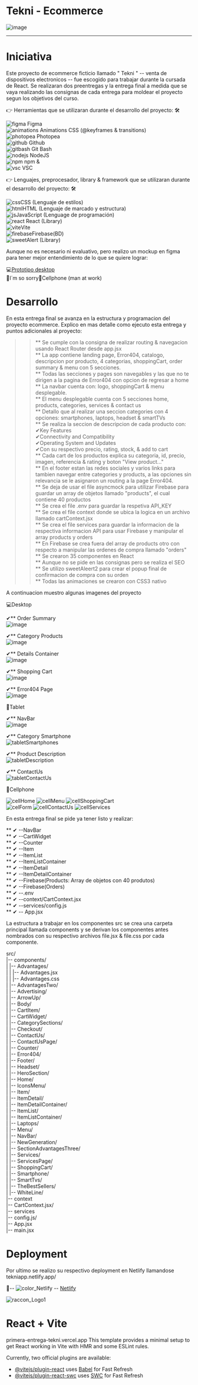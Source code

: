 # Tekni - Ecommerce

![image](https://github.com/DIGORACCOON4279/Tekni/assets/88150970/29ab3c95-9056-4208-97b2-26a3024917c5)</br>

********************************************************************************************************************************************************************************
# Iniciativa</br>

Este proyecto de ecommerce ficticio llamado " Tekni "  -- venta de dispositivos electronicos --  fue escogido para trabajar durante la cursada de React. 
Se realizaran dos preentregas y la entrega final a medida que se vaya realizando las consignas de cada entrega para moldear el proyecto segun los objetivos del curso.</br>

👉 Herramientas que se utilizaran durante el desarrollo del proyecto: 🛠 </br>

![figma](https://github.com/DIGORACCOON4279/EntregaFinal/assets/88150970/fca318c0-6b7d-4046-b0aa-55a83f0419a3) Figma</br>
![animations](https://github.com/DIGORACCOON4279/EntregaFinal/assets/88150970/2fdc31da-eb29-4247-90d3-0b5727606aa7) Animations CSS (@keyframes & transitions)</br>
![photopea](https://github.com/DIGORACCOON4279/EntregaFinal/assets/88150970/ceac05f4-c505-4889-85d0-60a1566fc4ef) Photopea</br>
![github](https://github.com/DIGORACCOON4279/EntregaFinal/assets/88150970/01f94f79-8e78-42f8-bc9a-2b6707a9a36d) Github</br>
![gitbash](https://github.com/DIGORACCOON4279/EntregaFinal/assets/88150970/3d2e83ec-bea3-47bf-a5a4-d9524e0406b0) Git Bash </br>
![nodejs](https://github.com/DIGORACCOON4279/PrimeraEntrega-DiegoMarinMora/assets/88150970/1944cc14-d0b8-43f7-b859-7f15025239c0) NodeJS </br>
![npm](https://github.com/DIGORACCOON4279/Break-a-Leg/assets/88150970/e703b698-4589-43d5-b5ba-2a75693a3691) npm &</br>
![vsc](https://github.com/DIGORACCOON4279/EntregaFinal/assets/88150970/bd61bcc5-5a44-4c33-b675-d03bb01589c0) VSC</br>

👉 Lenguajes, preprocesador, library & framework que se utilizaran durante el desarrollo del proyecto: 🛠</br>

![css](https://github.com/DIGORACCOON4279/Break-a-Leg/assets/88150970/b2e2f475-b8d9-4188-aae4-fe7e9a7acf4a)CSS (Lenguaje de estilos)</br>
![html](https://github.com/DIGORACCOON4279/Break-a-Leg/assets/88150970/b0692228-5ca9-433d-a4c5-b52369d3c4bf)HTML (Lenguaje de marcado y estructura)</br>
![js](https://github.com/DIGORACCOON4279/Break-a-Leg/assets/88150970/1ef7c489-c0b4-41a6-bdce-b12d8c0654ad)JavaScript (Lenguage de programación)</br>
![react](https://github.com/DIGORACCOON4279/PrimeraEntrega-DiegoMarinMora/assets/88150970/af7de6da-ad17-45c7-95a6-3ef1e3c5f730) React (Library)</br>
![vite](https://github.com/DIGORACCOON4279/PrimeraEntrega-DiegoMarinMora/assets/88150970/f9c38eca-b09c-4f34-84a4-6e7d8ae983f0)Vite</br>
![firebase](https://github.com/DIGORACCOON4279/PrimeraEntrega-DiegoMarinMora/assets/88150970/9646a3cf-f814-482a-adad-d8e928df9b8c)Firebase(BD)</br>
![sweetAlert](https://github.com/DIGORACCOON4279/EntregaFinalJS-Break-a-Leg/assets/88150970/f818c7b9-edc6-4c93-bab5-141f3a4cd027) (Library)</br>

Aunque no es necesario ni evaluativo, pero realizo un mockup en figma para tener mejor entendimiento de lo que se quiere lograr:</br>

💻[Prototipo desktop](https://www.figma.com/proto/uP83VlEVIz4hmSboxjuN2F/Tekny?page-id=2%3A10&type=design&node-id=57-589&viewport=-2255%2C1269%2C0.28&t=2HOa7ebSJPJxV5wp-1&scaling=scale-down&starting-point-node-id=57%3A589&mode=design)</br>
🚧I´m so sorry📱Cellphone (man at work)</br>

# Desarrollo</br>

En esta entrega final se avanza en la estructura y programacion del proyecto ecommerce. Explico en mas detalle como ejecuto esta entrega y puntos adicionales al proyecto: </br>

>> ** Se cumple con la consigna de realizar routing & navegacion usando React Router desde app.jsx</br>
>> ** La app contiene landing page, Error404, catalogo, descripcion por producto, 4 categorias, shoppingCart, order summary & menu con 5 secciones.</br>
>> ** Todas las secciones y pages son navegables y las que no te dirigen a la pagina de Error404 con opcion de regresar a home </br>
>> ** La navbar cuenta con: logo, shoppingCart & menu desplegable.</br>
>> ** El menu desplegable cuenta con 5 secciones home, products, categories, services & contact us</br>
>> ** Detallo que al realizar una seccion categories con 4 opciones: smartphones, laptops, headset & smartTVs </br>
>> ** Se realiza la seccion de descripcion de cada producto con:</br>
>>     ✔Key Features</br>
>>     ✔Connectivity and Compatibility</br>
>>     ✔Operating System and Updates</br>
>>     ✔Con su respectivo precio, rating, stock, & add to cart</br>
>> ** Cada cart de los productos explica su categoria, id, precio, imagen, referencia & rating y boton "View product..."</br>
>> ** En el footer estan las redes sociales y varios links para tambien navegar entre categories y products, a las opciones sin relevancia se
>>    le asignaron un routing a la page Error404.</br>
>> ** Se deja de usar el file asyncmock para utilizar Firebase para guardar un array de objetos llamado "products", el cual contiene 40 productos</br>
>> ** Se crea el file .env para guardar la respetiva API_KEY</br>
>> ** Se crea el file context donde se ubica la logica en un archivo llamado cartContext.jsx</br>
>> ** Se crea el file services para guardar la informacion de la respectiva informacion API para usar Firebase y manipular el array products y orders</br>
>> ** En Firebase se crea fuera del array de products otro con respecto a manipular las ordenes de compra llamado "orders"</br>
>> ** Se crearon 35 componentes en React</br>
>> ** Aunque no se pide en las consignas pero se realiza el SEO</br>
>> ** Se utilizo sweetAleert2 para crear el popup final de confirmacion de compra con su orden</br>
>> ** Todas las animaciones se crearon con CSS3 nativo</br>


A continuacion muestro algunas imagenes del proyecto </br>

💻Desktop </br>

✔** Order Summary</br>
![image](https://github.com/DIGORACCOON4279/Tekni/assets/88150970/7f3e0e32-93d7-460e-a496-9dbd1b62024e)</br>

✔** Category Products</br>
![image](https://github.com/DIGORACCOON4279/Tekni/assets/88150970/4993de0a-d0e6-4f6e-ba43-ffeaa5ba27c7)</br>

✔** Details Container</br>
![image](https://github.com/DIGORACCOON4279/Tekni/assets/88150970/f283cfa6-d43d-4dca-9e52-2abacdadc3eb)</br>

✔** Shopping Cart</br>
![image](https://github.com/DIGORACCOON4279/Tekni/assets/88150970/8ee9c59a-808a-4019-90c7-75d8d75b7902)</br>

✔** Error404 Page</br>
![image](https://github.com/DIGORACCOON4279/Preentrega2-DiegoMarinMora/assets/88150970/9ac080f1-c52d-4aab-adfe-f443b4a0f27e)</br>

📲Tablet </br>

✔** NavBar</br>
![image](https://github.com/DIGORACCOON4279/Tekni/assets/88150970/07f67861-e1d3-47d1-acb3-2e01218c6b53)</br>

✔** Category Smartphone</br>
![tabletSmartphones](https://github.com/DIGORACCOON4279/Tekni/assets/88150970/b12f45f3-5db0-4a3a-8326-cd13a0768c36)</br>

✔** Product Description</br>
![tabletDescription](https://github.com/DIGORACCOON4279/Tekni/assets/88150970/822671c5-f610-4633-9c9d-f0f8f0f6e6ef)</br>

✔** ContactUs</br>
![tabletContactUs](https://github.com/DIGORACCOON4279/Tekni/assets/88150970/5a0d9a35-1017-4b6a-a9ef-695acd03d404)</br>

📱Cellphone </br>

![cellHome](https://github.com/DIGORACCOON4279/Tekni/assets/88150970/05825ce5-8481-443a-8821-75bb15a5344d)
![cellMenu](https://github.com/DIGORACCOON4279/Tekni/assets/88150970/22dd510a-896b-4b4a-94b4-280ac9bcff20)
![cellShoppingCart](https://github.com/DIGORACCOON4279/Tekni/assets/88150970/4d2a0b17-8cdf-4fc6-92f0-f5c34a30ab83)</br>
![celForm](https://github.com/DIGORACCOON4279/Tekni/assets/88150970/adadb1cf-4b9b-4e35-b8fa-0ee88fa6beb1)
![cellContactUs](https://github.com/DIGORACCOON4279/Tekni/assets/88150970/3a77acf7-5bd4-4dec-8795-035bdcfb7d73)
![cellServices](https://github.com/DIGORACCOON4279/Tekni/assets/88150970/e3c8aeab-f542-4b75-aa43-bc30abdb9a06)</br>


En esta entrega final se pide ya tener listo y realizar:</br>

** ✔ --NavBar</br>
** ✔ --CartWidget</br>
** ✔ --Counter</br>
** ✔ --Item</br>
** ✔ --ItemList</br>
** ✔ --ItemListContainer</br>
** ✔ --ItemDetail</br>
** ✔ --ItemDetailContainer</br>
** ✔ --Firebase(Products: Array de objetos con 40 produtos)</br>
** ✔ --Firebase(Orders)</br>
** ✔ --.env</br>
** ✔ --context/CartContext.jsx</br>
** ✔ --services/config.js</br>
** ✔ -- App.jsx</br>


La estructura a trabajar en los componentes src se crea una carpeta principal llamada components y se derivan los componentes antes nombrados con su respectivo archivos file.jsx & file.css por cada componente.</br>

src/</br>
|-- components/</br>
|   |-- Advantages/</br>
|   |   |-- Advantages.jsx</br>
|   |   |-- Advantages.css</br>
|   |-- AdvantagesTwo/</br>
|   |-- Advertising/</br>
|   |-- ArrowUp/</br>
|   |-- Body/</br>
|   |-- CartItem/</br>
|   |-- CartWidget/</br>
|   |-- CategorySections/</br>
|   |-- Checkout/</br>
|   |-- ContactUs/</br>
|   |-- ContactUsPage/</br>
|   |-- Counter/</br>
|   |-- Error404/</br>
|   |-- Footer/</br>
|   |-- Headset/</br>
|   |-- HeroSection/</br>
|   |-- Home/</br>
|   |-- IconsMenu/</br>
|   |-- Item/</br>
|   |-- ItemDetail/</br>
|   |-- ItemDetailContainer/</br>
|   |-- ItemList/</br>
|   |-- ItemListContainer/</br>
|   |-- Laptops/</br>
|   |-- Menu/</br>
|   |-- NavBar/</br>
|   |-- NewGeneration/</br>
|   |-- SectionAdvantagesThree/</br>
|   |-- Services/</br>
|   |-- ServicesPage/</br>
|   |-- ShoppingCart/</br>
|   |-- Smartphone/</br>
|   |-- SmartTvs/</br>
|   |-- TheBestSellers/</br>
|   |-- WhiteLine/</br>
|-- context</br>
    |-- CartContext.jsx/</br>
|-- services</br>
    |-- config.js/</br>
|-- App.jsx</br>
|-- main.jsx</br>

# Deployment</br>
Por ultimo se realizo su respectivo deployment en Netlify llamandose tekniapp.netlify.app/

🚀-- ![color_Netlify](https://github.com/DIGORACCOON4279/Preentrega2-DiegoMarinMora/assets/88150970/90470fa3-b09f-4478-b1e3-02882d2d49a1) -- [Netlify](https://tekniapp.netlify.app)</br>


![raccon_Logo1](https://github.com/DIGORACCOON4279/PrimeraEntrega-DiegoMarinMora/assets/88150970/1903b752-acc7-4d2b-95db-cf877319fcb7)</br>

# React + Vite</br>
primera-entrega-tekni.vercel.app
This template provides a minimal setup to get React working in Vite with HMR and some ESLint rules.</br>

Currently, two official plugins are available:</br>

- [@vitejs/plugin-react](https://github.com/vitejs/vite-plugin-react/blob/main/packages/plugin-react/README.md) uses [Babel](https://babeljs.io/) for Fast Refresh</br>
- [@vitejs/plugin-react-swc](https://github.com/vitejs/vite-plugin-react-swc) uses [SWC](https://swc.rs/) for Fast Refresh</br>

  

